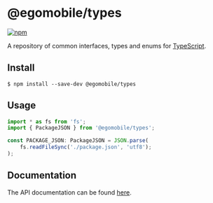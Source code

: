 # @egomobile/types

[![npm](https://img.shields.io/npm/v/@egomobile/types.svg)](https://www.npmjs.com/package/@egomobile/types)

A repository of common interfaces, types and enums for [TypeScript](https://www.typescriptlang.org/).

## Install

```
$ npm install --save-dev @egomobile/types
```

## Usage

```typescript
import * as fs from 'fs';
import { PackageJSON } from '@egomobile/types';

const PACKAGE_JSON: PackageJSON = JSON.parse(
    fs.readFileSync('./package.json', 'utf8');
);
```

## Documentation

The API documentation can be found [here](https://egomobile.github.io/types/).
